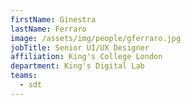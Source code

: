 ```yaml
---
firstName: Ginestra
lastName: Ferraro
image: /assets/img/people/gferraro.jpg
jobTitle: Senior UI/UX Designer
affiliation: King's College London
department: King's Digital Lab
teams:
  - sdt
---
```



